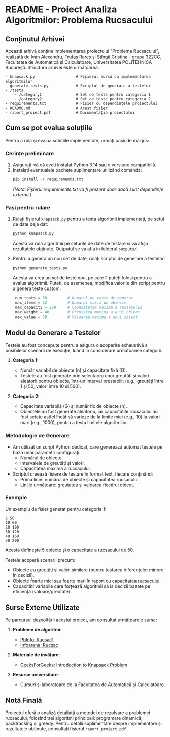 # README - Proiect Analiza Algoritmilor: Problema Rucsacului

## Conținutul Arhivei

Această arhivă conține implementarea proiectului "Problema Rucsacului", realizată de Ivan Alexandru, Trufaș Rareș și Stîngă Cristina - grupa 322CC, Facultatea de Automatică și Calculatoare, Universitatea POLITEHNICA București. Structura arhivei este următoarea:

```
- knapsack.py                  # Fișierul sursă cu implementarea algoritmilor
- generate_tests.py            # Scriptul de generare a testelor
- /tests
    - /category1               # Set de teste pentru categoria 1
    - /category2               # Set de teste pentru categoria 2
- requirements.txt             # Fișier cu dependințele proiectului
- README.md                    # Acest fișier
- raport_proiect.pdf           # Documentația proiectului
```

## Cum se pot evalua soluțiile

Pentru a rula și evalua soluțiile implementate, urmați pașii de mai jos:

### Cerințe preliminare

1. Asigurați-vă că aveți instalat Python 3.14 sau o versiune compatibilă.
2. Instalați eventualele pachete suplimentare utilizând comanda:
   ```bash
   pip install -r requirements.txt
   ```
   *(Notă: Fișierul requirements.txt va fi prezent doar dacă sunt dependințe externe.)*

### Pași pentru rulare

1. Rulați fișierul `knapsack.py` pentru a testa algoritmii implementați, pe setul de date deja dat:
   ```bash
   python knapsack.py
   ```
   Acesta va rula algoritmii pe seturile de date de testare și va afișa rezultatele obținute.
   Outputul se va afla in folderul `outputs/`.

2. Pentru a genera un nou set de date, rulați scriptul de generare a testelor:
   ```bash
   python generate_tests.py
   ```
   Acesta va crea un set de teste nou, pe care îl puteți folosi pentru a evalua algoritmii.
   Puteti, de asemenea, modifica valorile din script pentru a genera teste custom.

   ```python
    num_tests = 30         # Numarul de teste de generat
    max_items = 32         # Numarul maxim de obiecte
    max_capacity = 200     # Capacitatea maxima a rucsacului
    max_weight = 40        # Greutatea maxima a unui obiect
    max_value = 50         # Valoarea maxima a unui obiect

## Modul de Generare a Testelor

Testele au fost concepute pentru a asigura o acoperire exhaustivă a posibilelor scenarii de execuție, luând în considerare următoarele categorii:

1. **Categoria 1:**
   - Număr variabil de obiecte (n) și capacitate fixă (G).
   - Testele au fost generate prin selectarea unor greutăți și valori aleatorii pentru obiecte, într-un interval prestabilit (e.g., greutăți între 1 și 50, valori între 10 și 500).

2. **Categoria 2:**
   - Capacitate variabilă (G) și număr fix de obiecte (n).
   - Obiectele au fost generate aleatoriu, iar capacitățile rucsacului au fost setate astfel încât să varieze de la limite mici (e.g., 10) la valori mari (e.g., 1000), pentru a testa limitele algoritmilor.

### Metodologie de Generare

- Am utilizat un script Python dedicat, care generează automat testele pe baza unor parametri configurați:
  - Numărul de obiecte.
  - Intervalele de greutăți și valori.
  - Capacitatea maximă a rucsacului.
- Scriptul creează fișiere de testare în format text, fiecare conținând:
  - Prima linie: numărul de obiecte și capacitatea rucsacului.
  - Liniile următoare: greutatea și valoarea fiecărui obiect.

### Exemple

Un exemplu de fișier generat pentru categoria 1:
```
5 50
10 60
20 100
30 120
40 160
50 200
```
Acesta definește 5 obiecte și o capacitate a rucsacului de 50.

Testele acoperă scenarii precum:
- Obiecte cu greutăți și valori similare (pentru testarea diferențelor minore în decizii).
- Obiecte foarte mici sau foarte mari în raport cu capacitatea rucsacului.
- Capacități variabile care forțează algoritmii să ia decizii bazate pe eficiență (valoare/greutate).

## Surse Externe Utilizate

Pe parcursul dezvoltării acestui proiect, am consultat următoarele surse:

1. **Probleme de algoritmi**: 
   - [PbInfo: Rucsac1](https://www.pbinfo.ro/probleme/1886/rucsac1)
   - [Infoarena: Rucsac](https://www.infoarena.ro/problema/rucsac)

2. **Materiale de învățare:**
   - [GeeksForGeeks: Introduction to Knapsack Problem](https://www.geeksforgeeks.org/introduction-to-knapsack-problem-its-types-and-how-to-solve-them/)

3. **Resurse universitare**:
   - Cursuri și laboratoare de la Facultatea de Automatică și Calculatoare.

## Notă Finală

Proiectul oferă o analiză detaliată a metodei de rezolvare a problemei rucsacului, folosind trei algoritmi principali: programare dinamică, backtracking și greedy. Pentru detalii suplimentare despre implementare și rezultatele obținute, consultați fișierul `raport_proiect.pdf`.

